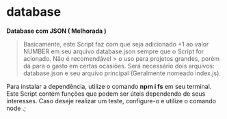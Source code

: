 # database
**Database com JSON ( Melhorada )**

> Basicamente, este Script faz com que seja adicionado +1 ao valor NUMBER em seu arquivo database.json sempre que o Script for acionado. Não é recomendável > o uso para projetos grandes, porém dá para o gasto em certas ocasiões.
> Será necessário dois arquivos: database.json e seu arquivo principal (Geralmente nomeado index.js).

Para instalar a dependência, utilize o  comando **npm i fs** em seu terminal.
Este Script contém funções que podem ser úteis dependendo de seus interesses. Caso deseje realizar um teste, configure-o e utilize o comando node .;

